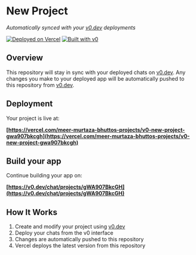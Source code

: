 # New Project

*Automatically synced with your [v0.dev](https://v0.dev) deployments*

[![Deployed on Vercel](https://img.shields.io/badge/Deployed%20on-Vercel-black?style=for-the-badge&logo=vercel)](https://vercel.com/meer-murtaza-bhuttos-projects/v0-new-project-gwa907bkcgh)
[![Built with v0](https://img.shields.io/badge/Built%20with-v0.dev-black?style=for-the-badge)](https://v0.dev/chat/projects/gWA907BkcGH)

## Overview

This repository will stay in sync with your deployed chats on [v0.dev](https://v0.dev).
Any changes you make to your deployed app will be automatically pushed to this repository from [v0.dev](https://v0.dev).

## Deployment

Your project is live at:

**[https://vercel.com/meer-murtaza-bhuttos-projects/v0-new-project-gwa907bkcgh](https://vercel.com/meer-murtaza-bhuttos-projects/v0-new-project-gwa907bkcgh)**

## Build your app

Continue building your app on:

**[https://v0.dev/chat/projects/gWA907BkcGH](https://v0.dev/chat/projects/gWA907BkcGH)**

## How It Works

1. Create and modify your project using [v0.dev](https://v0.dev)
2. Deploy your chats from the v0 interface
3. Changes are automatically pushed to this repository
4. Vercel deploys the latest version from this repository